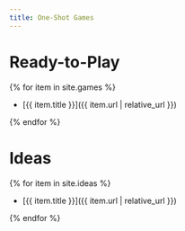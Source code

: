 ```yaml
---
title: One-Shot Games
---
```


# Ready-to-Play

{% for item in site.games %}

* [{{ item.title }}]({{ item.url | relative_url }})

{% endfor %}

# Ideas

{% for item in site.ideas %}

* [{{ item.title }}]({{ item.url | relative_url }})

{% endfor %}
